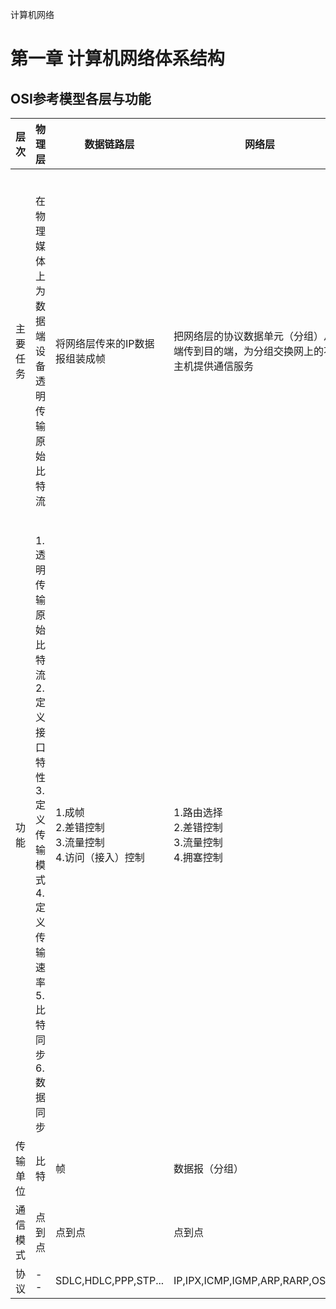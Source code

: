 计算机网络
# 第一章 计算机网络体系结构
## OSI参考模型各层与功能
|层次|物理层|数据链路层|网络层|传输层|会话层|表示层|应用层|
|---|---|---|---|---|---|---|---|
|主要任务|在物理媒体上为数据端设备透明传输原始比特流|将网络层传来的IP数据报组装成帧|把网络层的协议数据单元（分组）从源端传到目的端，为分组交换网上的不同主机提供通信服务|负责主机中两个进程之间的通信，为端到端连接提供可靠的传输服务|允许不同主机上的各个进程之间进行会话，为表示层实体或用户进程建立连接并在连接上有序的传输数据|处理在两个通信系统中交换信息的表示方式|为特定类型 网络应用提供访问OSI参考模型的手段|
|功能|1.透明传输原始比特流<br>2.定义接口特性<br>3.定义传输模式<br>4.定义传输速率<br>5.比特同步<BR>6.数据同步|1.成帧<BR>2.差错控制<BR>3.流量控制<BR>4.访问（接入）控制|1.路由选择<BR>2.差错控制<BR>3.流量控制<BR>4.拥塞控制|1.可靠、不可靠传输<BR>2.差错控制<BR>3.流量控制<BR>4.复用分用|1.建立、管理、终止进程间的会话<BR>2.通信失效时从校验点继续恢复通信，实现数据同步|1.数据格式转换<BR>2.数据加密与解密<BR>3.数据压缩与解压缩||
|传输单位|比特|帧|数据报（分组）|报文段(TCP)或用户数据报(UDP)|--|--|--|
|通信模式|点到点|点到点|点到点|端到端|端到端|端到端|端到端|
|协议|--|SDLC,HDLC,PPP,STP...|IP,IPX,ICMP,IGMP,ARP,RARP,OSPF...|TCP,UDP|--|--|FTP,SMTP,HTTP|